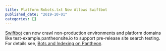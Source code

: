 ```yaml
---
title: Platform Robots.txt Now Allows Swiftbot
published_date: "2019-10-01"
categories: []
---
```

[Swiftbot](https://swiftype.com/swiftbot) can now crawl non-production environments and platform domains like test-example.pantheonsite.io to support pre-release site search testing. For details see, [Bots and Indexing on Pantheon](/bots-and-indexing).
